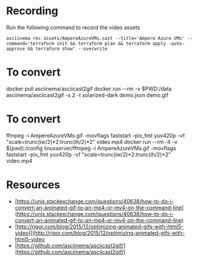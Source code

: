 # Recording

Run the following command to record the video assets


```
asciinema rec assets/AmpereAzureVMs.cast --title='Ampere Azure VMs' --command='terraform init && terraform plan && terraform apply -auto-approve && terraform show' --overwrite
```
# To convert 
docker pull asciinema/asciicast2gif
docker run --rm -v $PWD:/data asciinema/asciicast2gif -s 2 -t solarized-dark demo.json demo.gif
# To convert 
ffmpeg -i AmpereAzureVMs.gif -movflags faststart -pix_fmt yuv420p -vf "scale=trunc(iw/2)*2:trunc(ih/2)*2" video.mp4
docker run --rm -it -v $(pwd):/config linuxserver/ffmpeg -i AmpereAzureVMs.gif -movflags faststart -pix_fmt yuv420p -vf "scale=trunc(iw/2)*2:trunc(ih/2)*2" video.mp4
# Resources 
* [https://unix.stackexchange.com/questions/40638/how-to-do-i-convert-an-animated-gif-to-an-mp4-or-mv4-on-the-command-line] (https://unix.stackexchange.com/questions/40638/how-to-do-i-convert-an-animated-gif-to-an-mp4-or-mv4-on-the-command-line)
* [http://rigor.com/blog/2015/12/optimizing-animated-gifs-with-html5-video][(http://rigor.com/blog/2015/12/optimizing-animated-gifs-with-html5-video
* [https://github.com/asciinema/asciicast2gif/](https://github.com/asciinema/asciicast2gif/)
